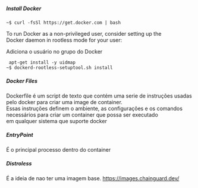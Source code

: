 ##### Install Docker

``` ~$ curl -fsSl https://get.docker.com | bash   ```

To run Docker as a non-privileged user, consider setting up the  <br>
Docker daemon in rootless mode for your user:  <br>

Adiciona o usuário no grupo do Docker

```  apt-get install -y uidmap ``` <br>
``` ~$ dockerd-rootless-setuptool.sh install ``` 

##### Docker Files

Dockerfile é um script de texto que contém uma serie de instruções usadas pelo docker para criar uma image de container. <br>
Essas instruções definem o ambiente, as configurações e os comandos necessários para criar um container que possa ser executado <br>
em qualquer sistema que suporte docker

##### EntryPoint

É o principal processo dentro do container

##### Distroless 

É a ideia de nao ter uma imagem base. https://images.chainguard.dev/


